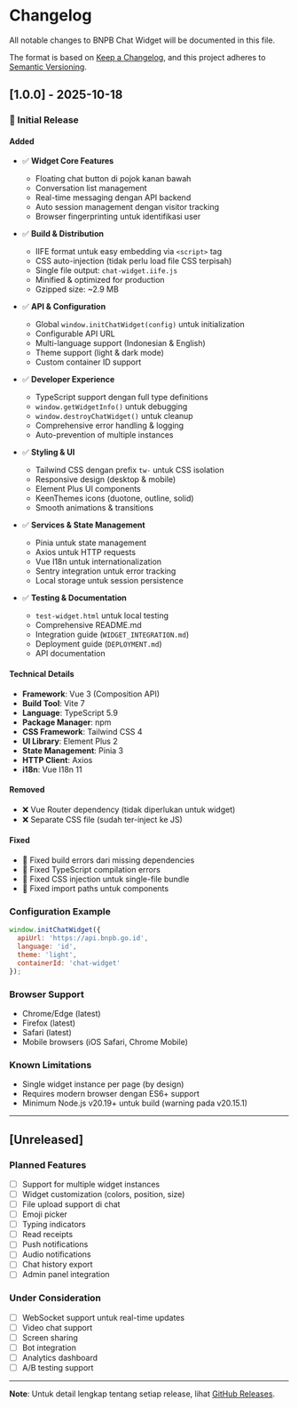 # Changelog

All notable changes to BNPB Chat Widget will be documented in this file.

The format is based on [Keep a Changelog](https://keepachangelog.com/en/1.0.0/),
and this project adheres to [Semantic Versioning](https://semver.org/spec/v2.0.0.html).

## [1.0.0] - 2025-10-18

### 🎉 Initial Release

#### Added
- ✅ **Widget Core Features**
  - Floating chat button di pojok kanan bawah
  - Conversation list management
  - Real-time messaging dengan API backend
  - Auto session management dengan visitor tracking
  - Browser fingerprinting untuk identifikasi user

- ✅ **Build & Distribution**
  - IIFE format untuk easy embedding via `<script>` tag
  - CSS auto-injection (tidak perlu load file CSS terpisah)
  - Single file output: `chat-widget.iife.js`
  - Minified & optimized for production
  - Gzipped size: ~2.9 MB

- ✅ **API & Configuration**
  - Global `window.initChatWidget(config)` untuk initialization
  - Configurable API URL
  - Multi-language support (Indonesian & English)
  - Theme support (light & dark mode)
  - Custom container ID support

- ✅ **Developer Experience**
  - TypeScript support dengan full type definitions
  - `window.getWidgetInfo()` untuk debugging
  - `window.destroyChatWidget()` untuk cleanup
  - Comprehensive error handling & logging
  - Auto-prevention of multiple instances

- ✅ **Styling & UI**
  - Tailwind CSS dengan prefix `tw-` untuk CSS isolation
  - Responsive design (desktop & mobile)
  - Element Plus UI components
  - KeenThemes icons (duotone, outline, solid)
  - Smooth animations & transitions

- ✅ **Services & State Management**
  - Pinia untuk state management
  - Axios untuk HTTP requests
  - Vue I18n untuk internationalization
  - Sentry integration untuk error tracking
  - Local storage untuk session persistence

- ✅ **Testing & Documentation**
  - `test-widget.html` untuk local testing
  - Comprehensive README.md
  - Integration guide (`WIDGET_INTEGRATION.md`)
  - Deployment guide (`DEPLOYMENT.md`)
  - API documentation

#### Technical Details
- **Framework**: Vue 3 (Composition API)
- **Build Tool**: Vite 7
- **Language**: TypeScript 5.9
- **Package Manager**: npm
- **CSS Framework**: Tailwind CSS 4
- **UI Library**: Element Plus 2
- **State Management**: Pinia 3
- **HTTP Client**: Axios
- **i18n**: Vue I18n 11

#### Removed
- ❌ Vue Router dependency (tidak diperlukan untuk widget)
- ❌ Separate CSS file (sudah ter-inject ke JS)

#### Fixed
- 🐛 Fixed build errors dari missing dependencies
- 🐛 Fixed TypeScript compilation errors
- 🐛 Fixed CSS injection untuk single-file bundle
- 🐛 Fixed import paths untuk components

### Configuration Example

```javascript
window.initChatWidget({
  apiUrl: 'https://api.bnpb.go.id',
  language: 'id',
  theme: 'light',
  containerId: 'chat-widget'
});
```

### Browser Support
- Chrome/Edge (latest)
- Firefox (latest)
- Safari (latest)
- Mobile browsers (iOS Safari, Chrome Mobile)

### Known Limitations
- Single widget instance per page (by design)
- Requires modern browser dengan ES6+ support
- Minimum Node.js v20.19+ untuk build (warning pada v20.15.1)

---

## [Unreleased]

### Planned Features
- [ ] Support for multiple widget instances
- [ ] Widget customization (colors, position, size)
- [ ] File upload support di chat
- [ ] Emoji picker
- [ ] Typing indicators
- [ ] Read receipts
- [ ] Push notifications
- [ ] Audio notifications
- [ ] Chat history export
- [ ] Admin panel integration

### Under Consideration
- [ ] WebSocket support untuk real-time updates
- [ ] Video chat support
- [ ] Screen sharing
- [ ] Bot integration
- [ ] Analytics dashboard
- [ ] A/B testing support

---

**Note**: Untuk detail lengkap tentang setiap release, lihat [GitHub Releases](https://github.com/bnpb/chat-widget/releases).
